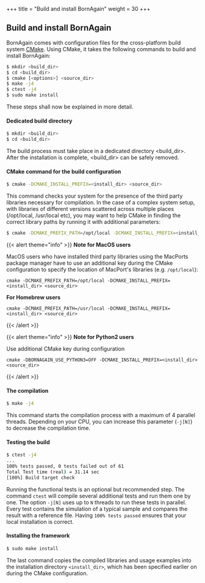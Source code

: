 +++
title = "Build and install BornAgain"
weight = 30
+++

## Build and install BornAgain

BornAgain comes with configuration files for the cross-platform build system [CMake](https://cmake.org/). Using CMake, it takes the following commands to build and install BornAgain:
```bash
$ mkdir <build_dir>
$ cd <build_dir>
$ cmake [<options>] <source_dir>
$ make -j4
$ ctest -j4
$ sudo make install
```

These steps shall now be explained in more detail.

#### Dedicated build directory

```bash
$ mkdir <build_dir>
$ cd <build_dir>
```

The build process must take place in a dedicated directory <build_dir>. After the installation is complete, <build_dir> can be safely removed.

#### CMake command for the build configuration

```bash
$ cmake -DCMAKE_INSTALL_PREFIX=<install_dir> <source_dir>
```

This command checks your system for the presence of the third party libraries necessary for compilation. In the case of a complex system setup, with libraries of different versions scattered across multiple places (/opt/local, /usr/local etc), you may want to help CMake in finding the correct library paths by running it with additional parameters:

```bash
$ cmake -DCMAKE_PREFIX_PATH=/opt/local -DCMAKE_INSTALL_PREFIX=<install_dir> <source_dir>
```

{{< alert theme="info" >}}
**Note for MacOS users**

MacOS users who have installed third party libraries using the MacPorts package manager have to use an additional key during the CMake configuration to specify the location of MacPort's libraries (e.g. `/opt/local`):
```
cmake -DCMAKE_PREFIX_PATH=/opt/local -DCMAKE_INSTALL_PREFIX=<install_dir> <source_dir>
```


**For Homebrew users**
```
cmake -DCMAKE_PREFIX_PATH=/usr/local -DCMAKE_INSTALL_PREFIX=<install_dir> <source_dir>
```
{{< /alert >}}

{{< alert theme="info" >}}
**Note for Python2 users**

Use additional CMake key during configuration
```
cmake -DBORNAGAIN_USE_PYTHON3=OFF -DCMAKE_INSTALL_PREFIX=<install_dir> <source_dir>
```
{{< /alert >}}

#### The compilation

```bash
$ make -j4
```

This command starts the compilation process with a maximum of 4 parallel threads. Depending on your CPU, you can increase this parameter (`-j[N]`) to decrease the compilation time.

#### Testing the build

```bash
$ ctest -j4
...
100% tests passed, 0 tests failed out of 61
Total Test time (real) = 31.14 sec
[100%] Build target check
```

Running the functional tests is an optional but recommended step. The command `ctest` will compile several additional tests and run them one by one. The option `-j[N]` uses up to `N` threads to run these tests in parallel. Every test contains the simulation of a typical sample and compares the result with a reference file. Having `100% tests passed` ensures that your local installation is correct.

#### Installing the framework
```bash
$ sudo make install
```

The last command copies the compiled libraries and usage examples into the installation directory `<install_dir>`, which has been specified earlier on during the CMake configuration.
